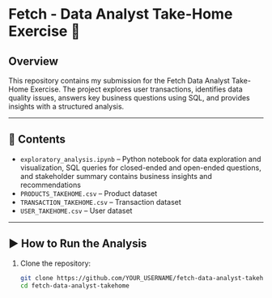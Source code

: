 # Fetch - Data Analyst Take-Home Exercise 🚀

## Overview  
This repository contains my submission for the Fetch Data Analyst Take-Home Exercise. The project explores user transactions, identifies data quality issues, answers key business questions using SQL, and provides insights with a structured analysis.

---

## 📂 Contents  
- `exploratory_analysis.ipynb` – Python notebook for data exploration and visualization, SQL queries for closed-ended and open-ended questions, and stakeholder summary contains business insights and recommendations 
- `PRODUCTS_TAKEHOME.csv` – Product dataset  
- `TRANSACTION_TAKEHOME.csv` – Transaction dataset  
- `USER_TAKEHOME.csv` – User dataset  

---

## ▶️ How to Run the Analysis  
1. Clone the repository:  
   ```bash
   git clone https://github.com/YOUR_USERNAME/fetch-data-analyst-takehome.git
   cd fetch-data-analyst-takehome
